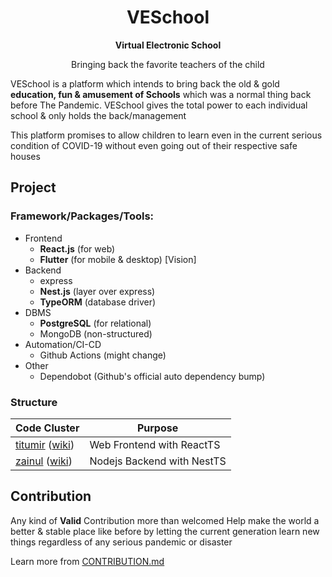 <center>
  <h1>VESchool</h1>
  <b>Virtual Electronic School</b>
  <p>Bringing back the favorite teachers of the child</p>
</center>

VESchool is a platform which intends to bring back the old & gold **education, fun & amusement of Schools** which was a normal thing back before The Pandemic. VESchool gives the total power to each individual school & only holds the back/management

This platform promises to allow children to learn even in the current serious condition of COVID-19 without even going out of their respective safe houses

## Project

### Framework/Packages/Tools:
  - Frontend 
    - **React.js** (for web)
    - **Flutter** (for mobile & desktop) [Vision]
  - Backend
    - express
    - **Nest.js** (layer over express)
    - **TypeORM** (database driver)
  - DBMS
    - **PostgreSQL** (for relational)
    - MongoDB (non-structured)
  - Automation/CI-CD
    - Github Actions (might change)
  - Other
    - Dependobot (Github's official auto dependency bump)

### Structure

|Code Cluster                                                                                                         |Purpose                         |
|---------------------------------------------------------------------------------------------------------------------|--------------------------------|
| [titumir](https://github.com/KRTirtho/veschool/tree/master/titumir) ([wiki](https://en.wikipedia.org/wiki/Titumir)) | Web Frontend with ReactTS      |
| [zainul](https://github.com/KRTirtho/veschool/tree/master/zainul) ([wiki](https://en.wikipedia.org/wiki/Zainul_Abedin)) | Nodejs Backend with NestTS |


## Contribution

Any kind of **Valid** Contribution more than welcomed
Help make the world a better & stable place like before by letting the current generation learn new things regardless of any serious pandemic or disaster

Learn more from [CONTRIBUTION.md](/CONTRIBUTION.md)
